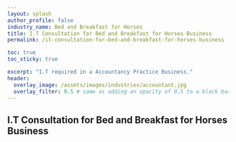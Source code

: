 ```yaml
---
layout: splash 
author_profile: false 
industry_name: Bed and Breakfast for Horses
title: I.T Consultation for Bed and Breakfast for Horses Business
permalink: /it-consultation-for-bed-and-breakfast-for-horses-business

toc: true
toc_sticky: true

excerpt: "I.T required in a Accountancy Practice Business."
header:
  overlay_image: /assets/images/industries/accountant.jpg
  overlay_filter: 0.5 # same as adding an opacity of 0.5 to a black background
---
```


## I.T Consultation for Bed and Breakfast for Horses Business